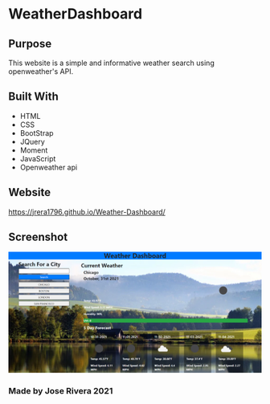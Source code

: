 # WeatherDashboard


## Purpose
This website is a simple and informative weather search using openweather's API.

## Built With
- HTML
- CSS
- BootStrap
- JQuery
- Moment
- JavaScript
- Openweather api

## Website
https://jrera1796.github.io/Weather-Dashboard/

## Screenshot
![Weather Dashboard](/assets/images/weatherdash.png/?raw=true "Weather Dashboard")


### Made by Jose Rivera 2021

